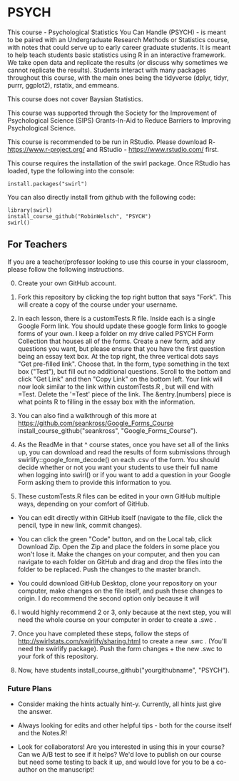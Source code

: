 # PSYCH


This course - Psychological Statistics You Can Handle (PSYCH) - is meant to be paired with an Undergraduate Research Methods or Statistics course, with notes that could serve up to early career graduate students. It is meant to help teach students basic statistics using R in an interactive framework. We take open data and replicate the results (or discuss why sometimes we cannot replicate the results). Students interact with many packages throughout this course, with the main ones being the tidyverse (dplyr, tidyr, purrr, ggplot2), rstatix, and emmeans. 

This course does not cover Baysian Statistics.

This course was supported through the Society for the Improvement of Psychological Science (SIPS) Grants-In-Aid to Reduce Barriers to Improving Psychological Science.

This course is recommended to be run in RStudio. Please download R- https://www.r-project.org/ and RStudio - https://www.rstudio.com/ first.

This course requires the installation of the swirl package. Once RStudio has loaded, type the following into the console: 

    install.packages("swirl")
    
You can also directly install from github with the following code:

    library(swirl)
    install_course_github("RobinWelsch", "PSYCH")
    swirl()

## For Teachers

If you are a teacher/professor looking to use this course in your classroom, please follow the following instructions.

0) Create your own GitHub account.

1) Fork this repository by clicking the top right button that says "Fork". This will create a copy of the course under your username.

2) In each lesson, there is a customTests.R file. Inside each is a single Google Form link. You should update these google form links to google forms of your own. I keep a folder on my drive called PSYCH Form Collection that houses all of the forms. Create a new form, add any questions you want, but please ensure that you have the first question being an essay text box. At the top right, the three vertical dots says "Get pre-filled link". Choose that. In the form, type something in the text box ("Test"), but fill out no additional questions. Scroll to the bottom and click "Get Link" and then "Copy Link" on the bottom left. Your link will now look similar to the link within customTests.R , but will end with =Test. Delete the '=Test' piece of the link. The &entry.[numbers] piece is what points R to filling in the essay box with the information.

3) You can also find a walkthrough of this more at https://github.com/seankross/Google_Forms_Course install_course_github("seankross", "Google_Forms_Course").

4) As the ReadMe in that ^ course states, once you have set all of the links up, you can download and read the results of form submissions through swirlify::google_form_decode() on each .csv of the form. You should decide whether or not you want your students to use their full name when logging into swirl() or if you want to add a question in your Google Form asking them to provide this information to you.

5) These customTests.R files can be edited in your own GitHub multiple ways, depending on your comfort of GitHub. 

- You can edit directly within GitHub itself (navigate to the file, click the pencil, type in new link, commit changes).

- You can click the green "Code" button, and on the Local tab, click Download Zip. Open the Zip and place the folders in some place you won't lose it. Make the changes on your computer, and then you can navigate to each folder on GitHub and drag and drop the files into the folder to be replaced. Push the changes to the master branch.

- You could download GitHub Desktop, clone your repository on your computer, make changes on the file itself, and push these changes to origin. I do recommend the second option only because it will 

6) I would highly recommend 2 or 3, only because at the next step, you will need the whole course on your computer in order to create a .swc . 

6) Once you have completed these steps, follow the steps of http://swirlstats.com/swirlify/sharing.html to create a new .swc . (You'll need the swirlify package). Push the form changes + the new .swc to your fork of this repository.

4) Now, have students install_course_github("yourgithubname", "PSYCH"). 

### Future Plans

- Consider making the hints actually hint-y. Currently, all hints just give the answer.

- Always looking for edits and other helpful tips - both for the course itself and the Notes.R! 

- Look for collaborators! Are you interested in using this in your course? Can we A/B test to see if it helps? We'd love to publish on our course but need some testing to back it up, and would love for you to be a co-author on the manuscript!
